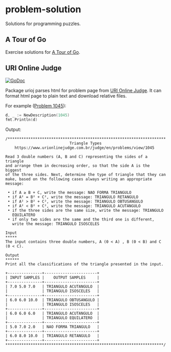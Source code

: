 # problem-solution

Solutions for programming puzzles.

## A Tour of Go

Exercise solutions for [A Tour of Go](https://tour.golang.org/).

## URI Online Judge

[![GoDoc](https://godoc.org/github.com/lynn9388/problem-solution/urioj?status.svg)](https://godoc.org/github.com/lynn9388/problem-solution/urioj)

Package urioj parses html for problem page from [URI Online Judge](https://www.urionlinejudge.com.br/). It can format html page to plain text and download relative files.

For example ([Problem 1045](https://www.urionlinejudge.com.br/judge/en/problems/view/1045)):

```go
d, _ := NewDescription(1045)
fmt.Println(d)
```

Output:

```text
/*********************************************************************
                            Triangle Types
    https://www.urionlinejudge.com.br/judge/en/problems/view/1045

Read 3 double numbers (A, B and C) representing the sides of a triangle
and arrange them in decreasing order, so that the side A is the biggest
of the three sides. Next, determine the type of triangle that they can
make, based on the following cases always writing an appropriate message:

 • if A ≥ B + C, write the message: NAO FORMA TRIANGULO
 • if A² = B² + C², write the message: TRIANGULO RETANGULO
 • if A² > B² + C², write the message: TRIANGULO OBTUSANGULO
 • if A² < B² + C², write the message: TRIANGULO ACUTANGULO
 • if the three sides are the same size, write the message: TRIANGULO
   EQUILATERO
 • if only two sides are the same and the third one is different,
   write the message: TRIANGULO ISOSCELES

Input
*****
The input contains three double numbers, A (0 < A) , B (0 < B) and C
(0 < C).

Output
******
Print all the classifications of the triangle presented in the input.

+---------------+-----------------------+
| INPUT SAMPLES |    OUTPUT SAMPLES     |
+---------------+-----------------------+
| 7.0 5.0 7.0   | TRIANGULO ACUTANGULO  |
|               | TRIANGULO ISOSCELES   |
+---------------+-----------------------+
| 6.0 6.0 10.0  | TRIANGULO OBTUSANGULO |
|               | TRIANGULO ISOSCELES   |
+---------------+-----------------------+
| 6.0 6.0 6.0   | TRIANGULO ACUTANGULO  |
|               | TRIANGULO EQUILATERO  |
+---------------+-----------------------+
| 5.0 7.0 2.0   | NAO FORMA TRIANGULO   |
+---------------+-----------------------+
| 6.0 8.0 10.0  | TRIANGULO RETANGULO   |
+---------------+-----------------------+
*********************************************************************/
```

